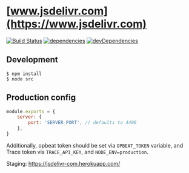 # [www.jsdelivr.com](https://www.jsdelivr.com)

[![Build Status](https://img.shields.io/travis/jsdelivr/www.jsdelivr.com.svg?style=flat-square)](https://travis-ci.org/jsdelivr/www.jsdelivr.com)
[![dependencies](https://img.shields.io/david/jsdelivr/www.jsdelivr.com.svg?style=flat-square)](https://david-dm.org/jsdelivr/www.jsdelivr.com)
[![devDependencies](https://img.shields.io/david/dev/jsdelivr/www.jsdelivr.com.svg?style=flat-square)](https://david-dm.org/jsdelivr/www.jsdelivr.com?type=dev)

## Development

```
$ npm install
$ node src
```

## Production config

```js
module.exports = {
    server: {
        port: 'SERVER_PORT', // defaults to 4400
    },
}
```

Additionally, opbeat token should be set via `OPBEAT_TOKEN` variable, and Trace token via `TRACE_API_KEY`, and `NODE_ENV=production`.

Staging: https://jsdelivr-com.herokuapp.com/
